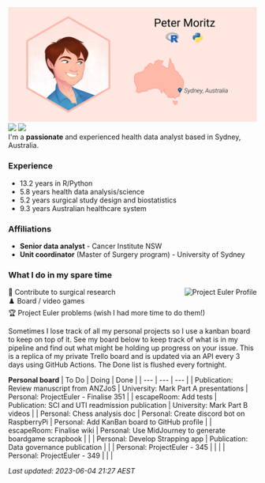 ![](img/ProfileBanner.png)
[![](https://img.shields.io/badge/LinkedIn-blue?logo=linkedin)](https://www.linkedin.com/in/peter-moritz/) 
[![](https://img.shields.io/badge/ORCID-A6CE39?logo=orcid&logoColor=white)](https://orcid.org/0000-0002-0106-3893)  
I'm a **passionate** and experienced health data analyst based in Sydney, Australia.

### Experience

* <!--RPythonExp-->13.2<!--END--> years in R/Python
* <!--HealthAnalysis-->5.8<!--END--> years health data analysis/science
* <!--SurgDesign-->5.2<!--END--> years surgical study design and biostatistics
* <!--AusHC-->9.3<!--END--> years Australian healthcare system

### Affiliations

* **Senior data analyst** - Cancer Institute NSW
* **Unit coordinator** (Master of Surgery program) - University of Sydney

### What I do in my spare time

:memo: Contribute to surgical research<img src="https://projecteuler.net/profile/PeterM74.png" alt="Project Euler Profile" align="right"/>  
:chess_pawn: Board / video games  
:trophy: Project Euler problems (wish I had more time to do them!)

Sometimes I lose track of all my personal projects so I use a kanban board to keep on top of it. See my board below to keep track of what is in my pipeline and find out what might be holding up progress on your issue. This is a replica of my private Trello board and is updated via an API every 3 days using GitHub Actions. The Done list is flushed every fortnight.

<!--TrelloBoard-->
**Personal board**
| To Do | Doing | Done |
| --- | --- | --- |
| Publication: Review manuscript from ANZJoS | University: Mark Part A presentations | Personal: ProjectEuler - Finalise 351 |
| escapeRoom: Add tests | Publication: SCI and UTI readmission publication | University: Mark Part B videos |
| Personal: Chess analysis doc | Personal: Create discord bot on RaspberryPi | Personal: Add KanBan board to GitHub profile |
| escapeRoom: Finalise wiki | Personal: Use MidJourney to generate boardgame scrapbook |   |
| Personal: Develop Strapping app | Publication: Data governance publication |   |
| Personal: ProjectEuler - 345 |   |   |
| Personal: ProjectEuler - 349 |   |   |

*Last updated: 2023-06-04 21:27 AEST*
<!--END-->
